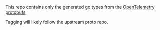This repo contains only the generated go types from the [OpenTelemetry protobufs](github.com/open-telemetry/opentelemetry-proto)

Tagging will likely follow the upstream proto repo.
